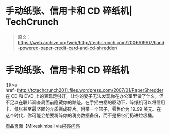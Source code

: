 # 手动纸张、信用卡和 CD 碎纸机| TechCrunch

> 原文：<https://web.archive.org/web/http://techcrunch.com/2006/09/07/hand-powered-paper-credit-card-and-cd-shredder/>

# 手动纸张、信用卡和 CD 碎纸机

![](<a href=)http://tctechcrunch2011.files.wordpress.com/2007/01/PaperShredder 在 CD 和 DVD 上的表现足够好，让你的妻子无法发现你在办公室里做了什么，但不足以在联邦调查局面前隐藏你的踪迹。在手摇曲柄的驱动下，碎纸机可以将信用卡、纸张甚至最坚固的介质撕成碎片。附带一个篮子，零售价为 19.99 美元。在这个时代，你可能会想要粉碎你的税务数据备份，而不是把它们扔进垃圾桶。

[商品页面](https://web.archive.org/web/20130627214211/http://mileskimball.com/shopping/product/detailmain.jsp?itemID=8861&itemType=PRODUCT&iMainCat=6&iSubCat=42&iProductID=8861)【Mikeskimball via[闪亮闪亮](https://web.archive.org/web/20130627214211/http://www.shinyshiny.tv/2006/09/shred_paper_cre.html)